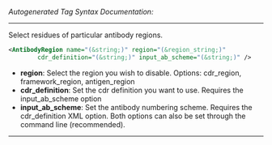 <!-- THIS IS AN AUTOGENERATED FILE: Don't edit it directly, instead change the schema definition in the code itself. -->

_Autogenerated Tag Syntax Documentation:_

---
Select residues of particular antibody regions.

```xml
<AntibodyRegion name="(&string;)" region="(&region_string;)"
        cdr_definition="(&string;)" input_ab_scheme="(&string;)" />
```

-   **region**: Select the region you wish to disable. Options: cdr_region, framework_region, antigen_region
-   **cdr_definition**: Set the cdr definition you want to use. Requires the input_ab_scheme option
-   **input_ab_scheme**: Set the antibody numbering scheme. Requires the cdr_definition XML option. Both options can also be set through the command line (recommended).

---
